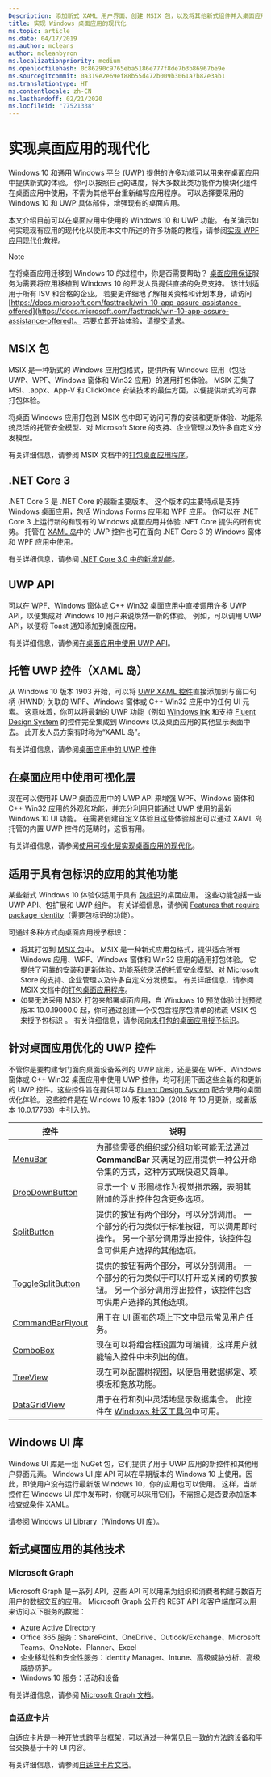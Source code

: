 ```yaml
---
Description: 添加新式 XAML 用户界面、创建 MSIX 包，以及将其他新式组件并入桌面应用程序中。
title: 实现 Windows 桌面应用的现代化
ms.topic: article
ms.date: 04/17/2019
ms.author: mcleans
author: mcleanbyron
ms.localizationpriority: medium
ms.openlocfilehash: 0c86290c9765eba5186e777f8de7b3b86967be9e
ms.sourcegitcommit: 0a319e2e69ef88b55d472b009b3061a7b82e3ab1
ms.translationtype: HT
ms.contentlocale: zh-CN
ms.lasthandoff: 02/21/2020
ms.locfileid: "77521338"
---
```

# <a name="modernize-your-desktop-apps"></a>实现桌面应用的现代化

Windows 10 和通用 Windows 平台 (UWP) 提供的许多功能可以用来在桌面应用中提供新式的体验。 你可以按照自己的进度，将大多数此类功能作为模块化组件在桌面应用中使用，不需为其他平台重新编写应用程序。 可以选择要采用的 Windows 10 和 UWP 具体部件，增强现有的桌面应用。

本文介绍目前可以在桌面应用中使用的 Windows 10 和 UWP 功能。 有关演示如何实现现有应用的现代化以使用本文中所述的许多功能的教程，请参阅[实现 WPF 应用现代化](modernize-wpf-tutorial.md)教程。

> [!NOTE]
> 在将桌面应用迁移到 Windows 10 的过程中，你是否需要帮助？ [桌面应用保证](https://docs.microsoft.com/FastTrack/win-10-desktop-app-assure)服务为需要将应用移植到 Windows 10 的开发人员提供直接的免费支持。 该计划适用于所有 ISV 和合格的企业。 若要更详细地了解相关资格和计划本身，请访问 [https://docs.microsoft.com/fasttrack/win-10-app-assure-assistance-offered](https://docs.microsoft.com/fasttrack/win-10-app-assure-assistance-offered)。 若要立即开始体验，请[提交请求](https://fasttrack.microsoft.com/dl/daa)。

## <a name="msix-packages"></a>MSIX 包

MSIX 是一种新式的 Windows 应用包格式，提供所有 Windows 应用（包括 UWP、WPF、Windows 窗体和 Win32 应用）的通用打包体验。 MSIX 汇集了 MSI、.appx、App-V 和 ClickOnce 安装技术的最佳方面，以便提供新式的可靠打包体验。

将桌面 Windows 应用打包到 MSIX 包中即可访问可靠的安装和更新体验、功能系统灵活的托管安全模型、对 Microsoft Store 的支持、企业管理以及许多自定义分发模型。

有关详细信息，请参阅 MSIX 文档中的[打包桌面应用程序](/windows/msix/desktop/desktop-to-uwp-root)。

## <a name="net-core-3"></a>.NET Core 3

.NET Core 3 是 .NET Core 的最新主要版本。 这个版本的主要特点是支持 Windows 桌面应用，包括 Windows Forms 应用和 WPF 应用。 你可以在 .NET Core 3 上运行新的和现有的 Windows 桌面应用并体验 .NET Core 提供的所有优势。 托管在 [XAML 岛](xaml-islands.md)中的 UWP 控件也可在面向 .NET Core 3 的 Windows 窗体和 WPF 应用中使用。

有关详细信息，请参阅 [.NET Core 3.0 中的新增功能](https://docs.microsoft.com/dotnet/core/whats-new/dotnet-core-3-0)。

## <a name="uwp-apis"></a>UWP API

可以在 WPF、Windows 窗体或 C++ Win32 桌面应用中直接调用许多 UWP API，以便集成对 Windows 10 用户来说焕然一新的体验。 例如，可以调用 UWP API，以便将 Toast 通知添加到桌面应用。

有关详细信息，请参阅[在桌面应用中使用 UWP API](desktop-to-uwp-enhance.md)。

## <a name="host-uwp-controls-xaml-islands"></a>托管 UWP 控件（XAML 岛）

从 Windows 10 版本 1903 开始，可以将 [UWP XAML 控件](/windows/uwp/design/controls-and-patterns/controls-by-function)直接添加到与窗口句柄 (HWND) 关联的 WPF、Windows 窗体或 C++ Win32 应用中的任何 UI 元素。 这意味着，你可以将最新的 UWP 功能（例如 [Windows Ink](/windows/uwp/design/input/pen-and-stylus-interactions) 和支持 [Fluent Design System](/windows/uwp/design/fluent-design-system/index) 的控件完全集成到 Windows 以及桌面应用的其他显示表面中去。 此开发人员方案有时称为“XAML 岛”。 

有关详细信息，请参阅[桌面应用中的 UWP 控件](xaml-islands.md)

## <a name="use-the-visual-layer-in-desktop-apps"></a>在桌面应用中使用可视化层

现在可以使用非 UWP 桌面应用中的 UWP API 来增强 WPF、Windows 窗体和 C++ Win32 应用的外观和功能，并充分利用只能通过 UWP 使用的最新 Windows 10 UI 功能。 在需要创建自定义体验且这些体验超出可以通过 XAML 岛托管的内置 UWP 控件的范畴时，这很有用。

有关详细信息，请参阅[使用可视化层实现桌面应用的现代化](visual-layer-in-desktop-apps.md)。

## <a name="additional-features-available-to-apps-with-package-identity"></a>适用于具有包标识的应用的其他功能

某些新式 Windows 10 体验仅适用于具有 [包标识](https://docs.microsoft.com/uwp/schemas/appxpackage/uapmanifestschema/element-identity)的桌面应用。 这些功能包括一些 UWP API、包扩展和 UWP 组件。 有关详细信息，请参阅 [Features that require package identity](modernize-packaged-apps.md)（需要包标识的功能）。

可通过多种方式向桌面应用授予标识：

* 将其打包到 [MSIX 包](/windows/msix/desktop/desktop-to-uwp-root)中。 MSIX 是一种新式应用包格式，提供适合所有 Windows 应用、WPF、Windows 窗体和 Win32 应用的通用打包体验。 它提供了可靠的安装和更新体验、功能系统灵活的托管安全模型、对 Microsoft Store 的支持、企业管理以及许多自定义分发模型。 有关详细信息，请参阅 MSIX 文档中的[打包桌面应用程序](https://docs.microsoft.com/windows/msix/desktop/desktop-to-uwp-root)。
* 如果无法采用 MSIX 打包来部署桌面应用，自 Windows 10 预览体验计划预览版本 10.0.19000.0 起，你可通过创建一个仅包含程序包清单的稀疏 MSIX 包来授予包标识  。 有关详细信息，请参阅[向未打包的桌面应用授予标识](grant-identity-to-nonpackaged-apps.md)。

<a id="desktop-uwp-controls"/>

## <a name="uwp-controls-optimized-for-desktop-apps"></a>针对桌面应用优化的 UWP 控件

不管你是要构建专门面向桌面设备系列的 UWP 应用，还是要在 WPF、Windows 窗体或 C++ Win32 桌面应用中使用 UWP 控件，均可利用下面这些全新的和更新的 UWP 控件。这些控件旨在提供可以与 [Fluent Design System](/windows/uwp/design/fluent-design-system/index) 配合使用的桌面优化体验。 这些控件是在 Windows 10 版本 1809（2018 年 10 月更新，或者版本 10.0.17763）中引入的。

| 控件 |  说明 |
|------ |--------------|
| [MenuBar](https://docs.microsoft.com/windows/uwp/design/controls-and-patterns/menus#create-a-menu-bar) | 为那些需要的组织或分组功能可能无法通过 **CommandBar** 来满足的应用提供一种公开命令集的方式，这种方式既快速又简单。 |
| [DropDownButton](https://docs.microsoft.com/windows/uwp/design/controls-and-patterns/buttons#create-a-drop-down-button) | 显示一个 V 形图标作为视觉指示器，表明其附加的浮出控件包含更多选项。  |
| [SplitButton](https://docs.microsoft.com/windows/uwp/design/controls-and-patterns/buttons#create-a-split-button) | 提供的按钮有两个部分，可以分别调用。 一个部分的行为类似于标准按钮，可以调用即时操作。 另一个部分调用浮出控件，该控件包含可供用户选择的其他选项。|
| [ToggleSplitButton](https://docs.microsoft.com/windows/uwp/design/controls-and-patterns/buttons#create-a-toggle-split-button) | 提供的按钮有两个部分，可以分别调用。 一个部分的行为类似于可以打开或关闭的切换按钮。 另一个部分调用浮出控件，该控件包含可供用户选择的其他选项。 |
| [CommandBarFlyout](https://docs.microsoft.com/windows/uwp/design/controls-and-patterns/command-bar-flyout) |  用于在 UI 画布的项上下文中显示常见用户任务。 |
| [ComboBox](https://docs.microsoft.com/windows/uwp/design/controls-and-patterns/combo-box#make-a-combo-box-editable) | 现在可以将组合框设置为可编辑，这样用户就能输入控件中未列出的值。  |
| [TreeView](https://docs.microsoft.com/windows/uwp/design/controls-and-patterns/tree-view) | 现在可以配置树视图，以便启用数据绑定、项模板和拖放功能。  |
| [DataGridView](https://docs.microsoft.com/windows/communitytoolkit/controls/datagrid) |   用于在行和列中灵活地显示数据集合。 此控件在 [Windows 社区工具包](https://docs.microsoft.com/windows/uwpcommunitytoolkit/)中可用。  |

## <a name="windows-ui-library"></a>Windows UI 库

Windows UI 库是一组 NuGet 包，它们提供了用于 UWP 应用的新控件和其他用户界面元素。 Windows UI 库 API 可以在早期版本的 Windows 10 上使用。因此，即使用户没有运行最新版 Windows 10，你的应用也可以使用。 这样，当新控件在 Windows UI 库中发布时，你就可以采用它们，不需担心是否要添加版本检查或条件 XAML。

请参阅 [Windows UI Library](https://docs.microsoft.com/uwp/toolkits/winui/)（Windows UI 库）。

## <a name="other-technologies-for-modern-desktop-apps"></a>新式桌面应用的其他技术

### <a name="microsoft-graph"></a>Microsoft Graph

Microsoft Graph 是一系列 API，这些 API 可以用来为组织和消费者构建与数百万用户的数据交互的应用。 Microsoft Graph 公开的 REST API 和客户端库可以用来访问以下服务的数据：
* Azure Active Directory
* Office 365 服务：SharePoint、OneDrive、Outlook/Exchange、Microsoft Teams、OneNote、Planner、Excel
* 企业移动性和安全性服务：Identity Manager、Intune、高级威胁分析、高级威胁防护。
* Windows 10 服务：活动和设备

有关详细信息，请参阅 [Microsoft Graph 文档](https://developer.microsoft.com/graph/docs/concepts/overview)。

### <a name="adaptive-cards"></a>自适应卡片

自适应卡片是一种开放式跨平台框架，可以通过一种常见且一致的方法跨设备和平台交换基于卡的 UI 内容。

有关详细信息，请参阅[自适应卡片文档](https://docs.microsoft.com/adaptive-cards/)。
